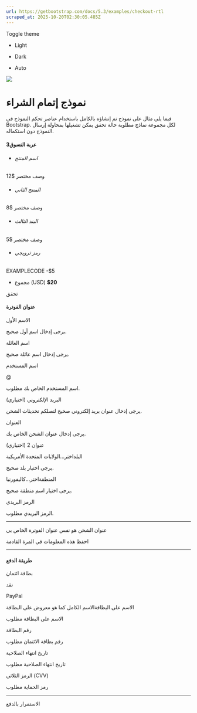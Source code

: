```yaml
---
url: https://getbootstrap.com/docs/5.3/examples/checkout-rtl
scraped_at: 2025-10-20T02:30:05.485Z
---
```


Toggle theme

- Light

- Dark

- Auto


![](https://getbootstrap.com/docs/5.3/assets/brand/bootstrap-logo.svg)

# نموذج إتمام الشراء

فيما يلي مثال على نموذج تم إنشاؤه بالكامل باستخدام عناصر تحكم النموذج في Bootstrap. لكل مجموعة نماذج مطلوبة حالة تحقق يمكن تشغيلها بمحاولة إرسال النموذج دون استكماله.

#### عربة التسوق3

- ###### اسم المنتج

وصف مختصر
$12
- ###### المنتج الثاني

وصف مختصر
$8
- ###### البند الثالث

وصف مختصر
$5
- ###### رمز ترويجي

EXAMPLECODE
  -$5
- مجموع (USD) **$20**

تحقق

#### عنوان الفوترة

الاسم الأول

يرجى إدخال اسم أول صحيح.

اسم العائلة

يرجى إدخال اسم عائلة صحيح.

اسم المستخدم

@

اسم المستخدم الخاص بك مطلوب.

البريد الإلكتروني (اختياري)

يرجى إدخال عنوان بريد إلكتروني صحيح لتصلكم تحديثات الشحن.

العنوان

يرجى إدخال عنوان الشحن الخاص بك.

عنوان 2 (اختياري)

البلداختر...الولايات المتحدة الأمريكية

يرجى اختيار بلد صحيح.

المنطقةاختر...كاليفورنيا

يرجى اختيار اسم منطقة صحيح.

الرمز البريدي

الرمز البريدي مطلوب.

* * *

عنوان الشحن هو نفس عنوان الفوترة الخاص بي

احفظ هذه المعلومات في المرة القادمة

* * *

#### طريقة الدفع

بطاقة ائتمان

نقد

PayPal

الاسم على البطاقةالاسم الكامل كما هو معروض على البطاقة

الاسم على البطاقة مطلوب

رقم البطاقة

رقم بطاقة الائتمان مطلوب

تاريخ انتهاء الصلاحية

تاريخ انتهاء الصلاحية مطلوب

الرمز الثلاثي (CVV)

رمز الحماية مطلوب

* * *

الاستمرار بالدفع